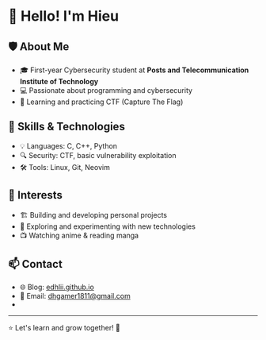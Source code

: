 # 👋 Hello! I'm Hieu  

## 🛡️ About Me  
- 🎓 First-year Cybersecurity student at **Posts and Telecommunication Institute of Technology**  
- 💻 Passionate about programming and cybersecurity  
- 🏴 Learning and practicing CTF (Capture The Flag)  

## 🎯 Skills & Technologies  
- 💡 Languages: C, C++, Python  
- 🔍 Security: CTF, basic vulnerability exploitation  
- 🛠️ Tools: Linux, Git, Neovim  

## 📌 Interests  
- 🏗️ Building and developing personal projects  
- 🚀 Exploring and experimenting with new technologies
- 📺 Watching anime & reading manga  

## 📫 Contact  
- 🌐 Blog: [edhlii.github.io](https://edhlii.github.io)  
- 📧 Email: [dhgamer1811@gmail.com](mailto:dhgamer1811@gmail.com)
- 

---

⭐ Let's learn and grow together! 🚀  

<!---
edhlii/edhlii is a ✨ special ✨ repository because its `README.md` (this file) appears on your GitHub profile.
You can click the Preview link to take a look at your changes.
--->
